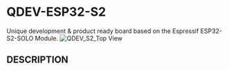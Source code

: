 # QDEV-ESP32-S2
Unique development & product ready board based on the Espressif ESP32-S2-SOLO Module.
![QDEV_S2_Top View](https://user-images.githubusercontent.com/99380815/153348389-80b653b8-9b46-4be7-b506-b217447632c6.png)
## DESCRIPTION

